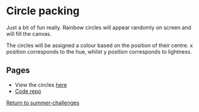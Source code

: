 # Circle packing

Just a bit of fun really. Rainbow circles will appear randomly on screen and will fill the canvas.

The circles will be assigned a colour based on the position of their centre. x position corresponds to the hue, whilst y position corresponds to lightness.

## Pages

- View the circles [here](./circles.html)
- [Code repo](https://github.com/UP940148/summer-programming-stuffs/tree/main/summer-challenges/3_circle-packing)

[Return to summer-challenges](../)
